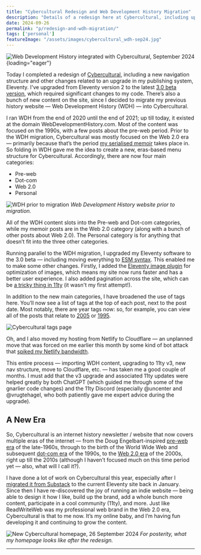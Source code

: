 ```yaml
---
title: "Cybercultural Redesign and Web Development History Migration"
description: "Details of a redesign here at Cybercultural, including upgrading to Eleventy v3.0. Also, my previous blog Web Development History has been folded into Cybercultural."
date: 2024-09-26
permalink: "p/redesign-and-wdh-migration/"
tags: ['personal']
featureImage: "/assets/images/cybercultural_wdh-sep24.jpg"
---
```


![Web Development History integrated with Cybercultural, September 2024](/assets/images/cybercultural_wdh-sep24b.jpg){loading="eager"}

Today I completed a redesign of [Cybercultural](https://cybercultural.com/), including a new navigation structure and other changes related to an upgrade in my publishing system, Eleventy. I've upgraded from Eleventy version 2 to the latest [3.0 beta version](https://www.11ty.dev/blog/canary-eleventy-v3/), which required significant changes to my code. There’s also a bunch of new content on the site, since I decided to migrate my previous history website — Web Development History (WDH) — into Cybercultural.

I ran WDH from the end of 2020 until the end of 2021; up till today, it existed at the domain WebDevelopmentHistory&#46;com. Most of the content was focused on the 1990s, with a few posts about the pre-web period. Prior to the WDH migration, Cybercultural was mostly focused on the Web 2.0 era — primarily because that’s the period [my serialised memoir](/p/roadmap-bubbleblog/) takes place in. So folding in WDH gave me the idea to create a new, eras-based menu structure for Cybercultural. Accordingly, there are now four main categories:

- Pre-web
- Dot-com
- Web 2.0
- Personal 

![WDH prior to migration](/assets/images/wdh_25Sep2024.jpg)
*Web Development History website prior to migration.*

All of the WDH content slots into the Pre-web and Dot-com categories, while my memoir posts are in the Web 2.0 category (along with a bunch of other posts about Web 2.0). The Personal category is for anything that doesn’t fit into the three other categories.

Running parallel to the WDH migration, I upgraded my Eleventy software to the 3.0 beta — including moving everything to [ESM syntax](https://www.zachleat.com/web/eleventy-v3-esm/). This enabled me to make some other changes. Firstly, I added the [Eleventy image plugin](https://www.11ty.dev/docs/plugins/image/) for optimization of images, which means my site now runs faster and has a better user experience. I also added pagination across the site, which can be [a tricky thing in 11ty](https://11tybundle.dev/categories/pagination/) (it wasn't my first attempt!).

In addition to the new main categories, I have broadened the use of tags here. You’ll now see a list of tags at the top of each post, next to the post date. Most notably, there are year tags now: so, for example, you can view all of the posts that relate to [2005](/tags/2005/) or [1995](/tags/1995/).

![Cybercultural tags page](/assets/images/2005-tags-page-sep24.jpg)

Oh, and I also moved my hosting from Netlify to Cloudflare — an unplanned move that was forced on me earlier this month by some kind of bot attack that [spiked my Netlify bandwidth](https://mastodon.social/@ricmac/113086148561583366). 

This entire process — importing WDH content, upgrading to 11ty v3, new nav structure, move to Cloudflare, etc. — has taken me a good couple of months. I must add that the v3 upgrade and associated 11ty updates were helped greatly by both ChatGPT (which guided me through some of the gnarlier code changes) and the 11ty Discord (especially &#64;uncenter and &#64;vrugtehagel, who both patiently gave me expert advice during the upgrade).

## A New Era

So, Cybercultural is an internet history newsletter / website that now covers multiple eras of the internet — from the Doug Engelbart-inspired [pre-web era](/preweb/) of the late-1960s, through to the birth of the World Wide Web and subsequent [dot-com era](/dotcom/) of the 1990s, to the [Web 2.0 era](/web20/) of the 2000s, right up till the 2010s (although I haven’t focused much on this time period yet — also, what will I call it?).

I have done a lot of work on Cybercultural this year, especially after I [migrated it from Substack](https://ricmac.org/2024/01/26/why-i-migrated-my-newsletter-from-substack-to-eleventy-and-buttondown/) to the current Eleventy site back in January. Since then I have re-discovered the joy of running an indie website — being able to design it how I like, build up the brand, add a whole bunch more content, participate in a cool community (11ty), and more. Just like ReadWriteWeb was my professional web brand in the Web 2.0 era, Cybercultural is that to me now. It’s my online baby, and I’m having fun developing it and continuing to grow the content.

![New Cybercultural homepage, 26 September 2024](/assets/images/new-cybercultural-homepage-26sep24.jpg)
*For posterity, what my homepage looks like after the redesign.*

* * *